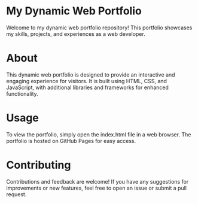 # My Dynamic Web Portfolio  
Welcome to my dynamic web portfolio repository! This portfolio showcases my skills, projects, and experiences as a web developer.

# About  
This dynamic web portfolio is designed to provide an interactive and engaging experience for visitors. It is built using HTML, CSS, and JavaScript, with additional libraries and frameworks for enhanced functionality.  

# Usage  
To view the portfolio, simply open the index.html file in a web browser. The portfolio is hosted on GitHub Pages for easy access.

# Contributing  

Contributions and feedback are welcome! If you have any suggestions for improvements or new features, feel free to open an issue or submit a pull request.
